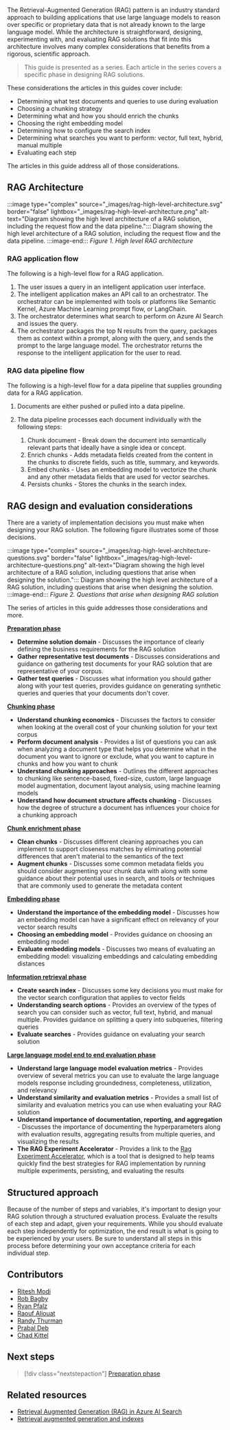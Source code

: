The Retrieval-Augmented Generation (RAG) pattern is an industry standard approach to building applications that use large language models to reason over specific or proprietary data that is not already known to the large language model. While the architecture is straightforward, designing, experimenting with, and evaluating RAG solutions that fit into this architecture involves many complex considerations that benefits from a rigorous, scientific approach.

> This guide is presented as a series. Each article in the series covers a specific phase in designing RAG solutions.

These considerations the articles in this guides cover include:

- Determining what test documents and queries to use during evaluation
- Choosing a chunking strategy
- Determining what and how you should enrich the chunks
- Choosing the right embedding model
- Determining how to configure the search index
- Determining what searches you want to perform: vector, full text, hybrid, manual multiple
- Evaluating each step

The articles in this guide address all of those considerations.

## RAG Architecture

:::image type="complex" source="_images/rag-high-level-architecture.svg" border="false" lightbox="_images/rag-high-level-architecture.png" alt-text="Diagram showing the high level architecture of a RAG solution, including the request flow and the data pipeline.":::
    Diagram showing the high level architecture of a RAG solution, including the request flow and the data pipeline.
:::image-end:::
*Figure 1. High level RAG architecture*

### RAG application flow

The following is a high-level flow for a RAG application.

1. The user issues a query in an intelligent application user interface.
2. The intelligent application makes an API call to an orchestrator. The orchestrator can be implemented with tools or platforms like Semantic Kernel, Azure Machine Learning prompt flow, or LangChain.
3. The orchestrator determines what search to perform on Azure AI Search and issues the query.
4. The orchestrator packages the top N results from the query, packages them as context within a prompt, along with the query, and sends the prompt to the large language model. The orchestrator returns the response to the intelligent application for the user to read.

### RAG data pipeline flow

The following is a high-level flow for a data pipeline that supplies grounding data for a RAG application.

1. Documents are either pushed or pulled into a data pipeline.
2. The data pipeline processes each document individually with the following steps:

    1. Chunk document - Break down the document into semantically relevant parts that ideally have a single idea or concept.
    1. Enrich chunks - Adds metadata fields created from the content in the chunks to discrete fields, such as title, summary, and keywords.
    1. Embed chunks - Uses an embedding model to vectorize the chunk and any other metadata fields that are used for vector searches.
    1. Persists chunks - Stores the chunks in the search index.

## RAG design and evaluation considerations

There are a variety of implementation decisions you must make when designing your RAG solution. The following figure illustrates some of those decisions.

:::image type="complex" source="_images/rag-high-level-architecture-questions.svg" border="false" lightbox="_images/rag-high-level-architecture-questions.png" alt-text="Diagram showing the high level architecture of a RAG solution, including questions that arise when designing the solution.":::
    Diagram showing the high level architecture of a RAG solution, including questions that arise when designing the solution.
:::image-end:::
*Figure 2. Questions that arise when designing RAG solution*

The series of articles in this guide addresses those considerations and more.

**[Preparation phase](./rag-preparation-phase.yml)**

- **Determine solution domain** - Discusses the importance of clearly defining the business requirements for the RAG solution
- **Gather representative test documents** - Discusses considerations and guidance on gathering test documents for your RAG solution that are representative of your corpus.
- **Gather test queries** - Discusses what information you should gather along with your test queries, provides guidance on generating synthetic queries and queries that your documents don't cover.

**[Chunking phase](./rag-chunking-phase.yml)**

- **Understand chunking economics** - Discusses the factors to consider when looking at the overall cost of your chunking solution for your text corpus
- **Perform document analysis** - Provides a list of questions you can ask when analyzing a document type that helps you determine what in the document you want to ignore or exclude, what you want to capture in chunks and how you want to chunk
- **Understand chunking approaches** - Outlines the different approaches to chunking like sentence-based, fixed-size, custom, large language model augmentation, document layout analysis, using machine learning models
- **Understand how document structure affects chunking** - Discusses how the degree of structure a document has influences your choice for a chunking approach

**[Chunk enrichment phase](./rag-enrichment-phase.yml)**

- **Clean chunks** - Discusses different cleaning approaches you can implement to support closeness matches by eliminating potential differences that aren't material to the semantics of the text
- **Augment chunks** - Discusses some common metadata fields you should consider augmenting your chunk data with along with some guidance about their potential uses in search, and tools or techniques that are commonly used to generate the metadata content

**[Embedding phase](./rag-generating-embeddings.yml)**

- **Understand the importance of the embedding model** - Discusses how an embedding model can have a significant effect on relevancy of your vector search results
- **Choosing an embedding model** - Provides guidance on choosing an embedding model
- **Evaluate embedding models** - Discusses two means of evaluating an embedding model: visualizing embeddings and calculating embedding distances

**[Information retrieval phase](./rag-information-retrieval.yml)**

- **Create search index** - Discusses some key decisions you must make for the vector search configuration that applies to vector fields
- **Understanding search options** - Provides an overview of the types of search you can consider such as vector, full text, hybrid, and manual multiple. Provides guidance on splitting a query into subqueries, filtering queries
- **Evaluate searches** - Provides guidance on evaluating your search solution

**[Large language model end to end evaluation phase](./rag-llm-evaluation-phase.yml)**

- **Understand large language model evaluation metrics** - Provides overview of several metrics you can use to evaluate the large language models response including groundedness, completeness, utilization, and relevancy
- **Understand similarity and evaluation metrics** - Provides a small list of similarity and evaluation metrics you can use when evaluating your RAG solution
- **Understand importance of documentation, reporting, and aggregation** - Discusses the importance of documenting the hyperparameters along with evaluation results, aggregating results from multiple queries, and visualizing the results
- **The RAG Experiment Accelerator** - Provides a link to the [Rag Experiment Accelerator](https://github.com/microsoft/rag-experiment-accelerator), which is a tool that is designed to help teams quickly find the best strategies for RAG implementation by running multiple experiments, persisting, and evaluating the results

## Structured approach

Because of the number of steps and variables, it's important to design your RAG solution through a structured evaluation process. Evaluate the results of each step and adapt, given your requirements. While you should evaluate each step independently for optimization, the end result is what is going to be experienced by your users. Be sure to understand all steps in this process before determining your own acceptance criteria for each individual step.

## Contributors

- [Ritesh Modi](https://www.linkedin.com/in/ritesh-modi/)
- [Rob Bagby](https://www.linkedin.com/in/robbagby/)
- [Ryan Pfalz](https://www.linkedin.com/in/ryanpfalz/)
- [Raouf Aliouat](https://www.linkedin.com/in/raouf-aliouat/)
- [Randy Thurman](https://www.linkedin.com/in/randy-thurman-2917549/)
- [Prabal Deb](https://www.linkedin.com/in/prabaldeb/)
- [Chad Kittel](https://www.linkedin.com/in/chadkittel/)

## Next steps

> [!div class="nextstepaction"]
> [Preparation phase](./rag-preparation-phase.yml)

## Related resources

- [Retrieval Augmented Generation (RAG) in Azure AI Search](/azure/search/retrieval-augmented-generation-overview)
- [Retrieval augmented generation and indexes](/azure/ai-studio/concepts/retrieval-augmented-generation)

